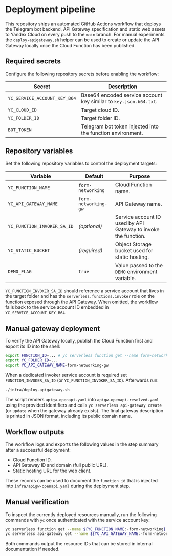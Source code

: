 # Deployment pipeline

This repository ships an automated GitHub Actions workflow that deploys the
Telegram bot backend, API Gateway specification and static web assets to Yandex
Cloud on every push to the `main` branch. For manual experiments the
`deploy-apigateway.sh` helper can be used to create or update the API Gateway
locally once the Cloud Function has been published.

## Required secrets

Configure the following repository secrets before enabling the workflow:

| Secret | Description |
| ------ | ----------- |
| `YC_SERVICE_ACCOUNT_KEY_B64` | Base64 encoded service account key similar to `key.json.b64.txt`. |
| `YC_CLOUD_ID` | Target cloud ID. |
| `YC_FOLDER_ID` | Target folder ID. |
| `BOT_TOKEN` | Telegram bot token injected into the function environment. |

## Repository variables

Set the following repository variables to control the deployment targets:

| Variable | Default | Purpose |
| -------- | ------- | ------- |
| `YC_FUNCTION_NAME` | `form-networking` | Cloud Function name. |
| `YC_API_GATEWAY_NAME` | `form-networking-gw` | API Gateway name. |
| `YC_FUNCTION_INVOKER_SA_ID` | _(optional)_ | Service account ID used by API Gateway to invoke the function. |
| `YC_STATIC_BUCKET` | _(required)_ | Object Storage bucket used for static hosting. |
| `DEMO_FLAG` | `true` | Value passed to the `DEMO` environment variable. |

`YC_FUNCTION_INVOKER_SA_ID` should reference a service account that lives in the
target folder and has the `serverless.functions.invoker` role on the function
exposed through the API Gateway. When omitted, the workflow falls back to the
service account ID embedded in `YC_SERVICE_ACCOUNT_KEY_B64`.

## Manual gateway deployment

To verify the API Gateway locally, publish the Cloud Function first and export
its ID into the shell:

```bash
export FUNCTION_ID=... # yc serverless function get --name form-networking --format json | jq -r .id
export YC_FOLDER_ID=...
export YC_API_GATEWAY_NAME=form-networking-gw
```

When a dedicated invoker service account is required set
`FUNCTION_INVOKER_SA_ID` (or `YC_FUNCTION_INVOKER_SA_ID`). Afterwards run:

```bash
./infra/deploy-apigateway.sh
```

The script renders `apigw-openapi.yaml` into `apigw-openapi.resolved.yaml` using
the provided identifiers and calls `yc serverless api-gateway create` (or
`update` when the gateway already exists). The final gateway description is
printed in JSON format, including its public domain name.

## Workflow outputs

The workflow logs and exports the following values in the step summary after a
successful deployment:

- Cloud Function ID.
- API Gateway ID and domain (full public URL).
- Static hosting URL for the web client.

These records can be used to document the `function_id` that is injected into
`infra/apigw-openapi.yaml` during the deployment step.

## Manual verification

To inspect the currently deployed resources manually, run the following commands
with `yc` once authenticated with the service account key:

```bash
yc serverless function get --name ${YC_FUNCTION_NAME:-form-networking} --format json
yc serverless api-gateway get --name ${YC_API_GATEWAY_NAME:-form-networking-gw} --format json
```

Both commands output the resource IDs that can be stored in internal
documentation if needed.
